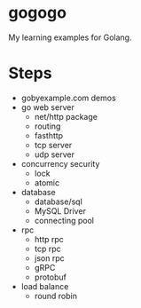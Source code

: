 # gogogo
My learning examples for Golang.

# Steps
- gobyexample.com demos
- go web server
    - net/http package
    - routing
    - fasthttp
    - tcp server
    - udp server
- concurrency security
    - lock
    - atomic
- database
    - database/sql
    - MySQL Driver
    - connecting pool
- rpc
    - http rpc
    - tcp rpc
    - json rpc
    - gRPC
    - protobuf
- load balance
    - round robin